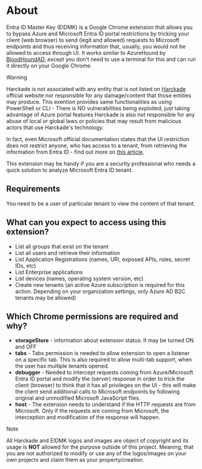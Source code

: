 # About
Entra ID Master Key (EIDMK) is a Google Chrome extension that allows you to bypass Azure and Microsoft Entra ID portal restrictions by tricking your client (web browser) to send (legit and allowed) requests to Microsoft endpoints and thus receiving information that, usually, you would not be allowed to access through UI.
It works similar to AzureHound by [BloodHoundAD](https://github.com/BloodHoundAD/AzureHound), except you don't need to use a terminal for this and can run it directly on your Google Chrome.

> [!WARNING]
> Harckade is not associated with any entity that is not listed on [Harckade](https://www.harckade.com) official website nor responsible for any damage/content that those entities may produce.
> This exention provides same functionalities as using PowerShell or CLI - There is NO vulnerabilities being exploited, just taking advantage of Azure portal features
> Harckade is also not responsible for any abuse of local or global laws or policies that may result from malicious actors that use Harckade's technology.

In fact, even Microsoft official documentation states that the UI restriction does not restrict anyone, who has access to a tenant, from retrieving the information from Entra ID - find out more  on [this article](https://www.linkedin.com/pulse/microsoft-azure-active-directory-authorization-bypass-vlad-yultyyev/).

This extension may be handy if you are a security professional who needs a quick solution to analyze Microsoft Entra ID tenant.

## Requirements

You need to be a user of particular tenant to view the content of that tenant.


## What can you expect to access using this extension?
- List all groups that exist on the tenant
- List all users and retrieve their information
- List Application Registrations (names, URI, exposed APIs, roles, secret IDs, etc)
- List Enterprise applications
- List devices (names, operating system version, etc)
- Create new tenants (an active Azure subscription is required for this action. Depending on your organization settings, only Azure AD B2C tenants may be allowed)


## Which Chrome permissions are required and why?
- **storageStore** - information about extension status: It may be turned ON and OFF
- **tabs** - Tabs permission is needed to allow extension to open a listener on a specific tab. This is also required to allow multi-tab support, when the user has multiple tenants opened.
- **debugger** - Needed to intercept requests coming from Azure/Microsoft Entra ID portal and modify the (server) response in order to trick the client (browser) to think that it has all privileges on the UI - this will make the client send additional calls to Microsoft endpoints by following original and unmodified Microsoft JavaScript files.
- **host** - The extension needs to understand if the HTTP requests are from Microsoft. Only if the requests are coming from Microsoft, the interception and modification of the response will happen.

> [!NOTE]
> All Harckade and EIDMK logos and images are object of copyright and its usage is **NOT** allowed for the purpose outside of this project. Meaning, that you are not authorized to modify or use any of the logos/images on your own projects and claim them as your property/creation.